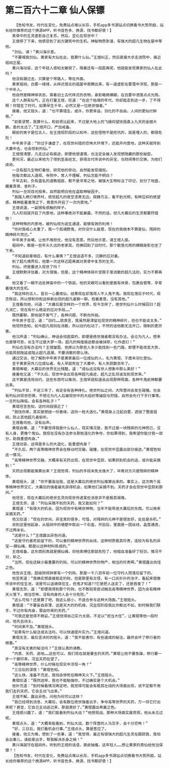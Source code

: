 # 第二百六十二章 仙人保镖
        【告知书友，时代在变化，免费站点难以长存，手机app多书源站点切换看书大势所趋，站长给你推荐的这个换源APP，听书音色多、换源、找书都好使！】
       真骨中的生灵虚影自己复苏，然后，显化在现世中？
       王煊停了下来，他感受到了前方建筑中的生机。神秘物质弥漫，有强大的超凡生物在屋中等他。
       “剑仙，请！”黄兴海示意。
       “不要喊我剑仙，黄家有大仙在此，我算什么仙。”王煊纠正，然后直接大步走进院中，接近祖祠正屋。
       黄兴海动容，这个年轻人感知太敏锐了，隔着还有一段距离呢，他就能发现黄家的仙人在此吗？
       他没有跟过去，只算是个带路人，等在外面。
       黄家祖祠，白雾一缕缕，从样式很古的祖屋中蒸腾出来，有一道虚影在雾霭中浮现，那是一个中年人。
       他自然是精神体状态，穿着旧土古代样式的衣物，身影略微模糊，在白雾中洒落点点光雨。
       这个人颇有仙气，正在打量王煊，叹道：“在这个枯竭的年代，你却能走到这一步，了不得啊！你错生了时代，如果早生千年，必然又是一位绝世强者。”
       接着，他又摇头，道：“也不算错生，或许，你更幸运，羽化的不自由，人间的更灿烂鲜艳。”
       “前辈谬赞，我算什么，和前贤比起来，不过是大地上的飞蛾仰望扶摇直上九天的金翅大鹏，差的太远了。”王煊开口，严加戒备。
       眼前的男子是位古人，在王煊现阶段的认知中，这些怪物不是挖坑的，就是埋人的，都很危险！
       中年男子道：“你过于谦虚了，在现世纠错的恐怖大环境下，还能开内景地，这种天赋传到大幕中去，也会惊到列仙。”
       王煊很清楚，凡走过必有痕迹，即便他很谨慎，也注定会被人发现想隐藏的那些秘密。
       更何况，最近以来他为了得到至高经文，获得古代传说中的异宝，与财阀等价交换，为他们续命。
       一旦有超凡生物盯着他，研究他的举动，自然能发现端倪。
       他每次都出入道观、寺院中，常人不理解，列仙怎能不明白？
       千年古刹，负有盛名的道教祖庭，都不是寻常之地，被强大生物标注了印记，划分了地盘，藏着真骨、舍利子。
       列仙一旦将目光投来，自然能明白他在盗取神秘因子。
       “我踏入燃灯境界时，感觉超凡的夜空漆黑无边，寂静万古，看不到光明，有种压抑的绝望感，精神能量激荡之下，竟意外开启了一次内景地。”
       王煊说道，一副很有感触的样子。
       凡人阶段就开启了内景地，这种事绝对不能暴露，不然的话，但凡大幕后的生灵都要狩猎他！
       这种特殊的内景地，被列仙视为逃生通道，能够有效的利用！
       “你对我戒心太重了，我一个孤魂野鬼，对你没什么敌意，现在的我根本不算是仙，残碎的精神碎片而已。”
       中年男子自嘲，让他不用担忧，他没有恶意。然后他示意，请王煊入座。
       祖祠中，都是一些年头久远的老家具，仿佛回到了旧时代，那个散落光雨的模糊身影也坐了下来。
       “不知道前辈相召，有什么事情？”王煊话语不多，沉静的应对着。
       到了超凡境界后，他第一次这样近距离面对真骨中复苏的生灵。
       列仙，终是要进入现世了吗？
       王煊默默评估着，对方很强，但是，这个精神体碎片受限于渐消散的超凡法则，实力不算离谱。
       他又看了一眼不远处神龛中的一个铁函，他的天眼可以看到里面有块骨，包裹血管等，孕育着强大的生机。
       “我这样的古人，昔日一心要成仙，结果现在却落得人不人鬼不鬼。我现在落后于时代，观念陈旧，所以想和你和这样新出现的超凡者聊一聊，抱着善意，没有其他。”
       王煊看向他，问道：“大幕后是怎样的一个世界，现今怎样了，绝世列仙什么时候回归？超凡消亡，现在有什么稳妥的应对手段……”
       既然要聊，那他就不客气了，各种问题，不断向外抛。
       中年男子苦涩，道：“旧约……锁真言，我虽然是滞留在现世的精神碎片，但也不能说太多。”
       他坦然告知，如今超凡规则在消散，所以旧约松动了，不然的话他都无法开口，限制的更厉害。
       他沉声道：“列仙确认，神话会彻底腐朽，即便是绝世强者都没有办法，会沦为凡人。想来也是够可悲，长生不过是大梦一场，超凡的辉煌痕迹都会被抹除，化作虚幻！”
       列仙也没有办法吗？王煊皱眉，他原以为那些人多少能找到一些门路，即便不能改变大势，也能局部拖延或阻止超凡退潮，不要消散的那么快。
       通过交谈，他了解到中年男子是黄家最后一位成仙的人，名为黄琨，于唐末羽化登仙。
       至于黄家另外几位成仙者，有人早就死在了大幕中，有人失踪数百年了。
       黄琨唏嘘，大幕后的世界无比残酷，道：“成仙远没有世人想象中那么美好！”
       接着他又道：“不久后，现世中会出现各种超凡痕迹，超凡之乱将波及到现世来。”
       这不算是违背旧约，这些东西可以推测，王煊早就知道会出现那种局面，各种牛鬼蛇神都要出来。
       “列仙不甘，不足三年了，肯定会有各种挣扎。绝世列仙之间，大阵营间会发生碰撞。也会有列仙对现世恐惧，不想沦为凡人后被现世中的大组织等捕捉与狩猎，自然会先行下手行事等。一旦列仙降临，会有各种乱子！”
       黄琨坦言告知，这时间段很近了！
       “我找你来，其实是想结一份善缘，送你一桩大造化。”黄琨身上泛起白雾，遮拢了整座祖祠，防止其他超凡者偷听。
       王煊看向他，没有出声。
       黄琨自嘲，道：“不要觉得我是什么仙人，现实情况是，我不过是一块残碎的元神而已，没有人身，更像个鬼仙。我现在没有办法参与那桩造化的争夺，你如果得到，我希望你能分我一部分，助我重塑肉身。”
       王煊动容，这得是多么的大造化，能重塑肉身？
       “不久后，两个高等精神世界会在移动时交融，碰撞，在现世中显露出部分痕迹。”黄琨告知这一情况。
       “高等精神世界交融，大概率有天药出现，在现世中显踪，如果抓到机会的话，或许能采摘到！”
       天药出现都能推算出来？王煊觉得，列仙的手段未免太强大了，毕竟对方只是残碎的精神体。
       黄琨摇头，道：“你不要高估我，这是大幕后的绝世列仙推算出来的。事实上，这次两个高等精神世界交汇，大幕后的强者最先获得机会，如果他们采摘不到，天药才会在现世中显踪刹那间。”
       他坦言，现在大幕后的绝世生灵向现世传递某些消息并不是极其艰难。
       王煊无奈，道：“列仙采摘不到的天药，我又能如何？”
       黄琨道：“有很大的机会，因为现世中有稀世神物，当年不能带进大幕后的东西，可以用来采摘天药。”
       他又叹道：“现在的世间，异宝真的很多，可惜，对残碎的元神不是很友好，处处是杀机。”
       说到这里他起身，从祖祠中的墙壁中取出一个石盒，开启后，里面是一团丝线，晶莹通透，不过两米长。
       “这是什么？”王煊露出异色问道。
       “这是守约者死前留下的，可以垂钓精神世界的丝线，这种材质极其珍贵，连较为有名的异宝——捆仙绳，都是以这种材料炼成的。”
       王煊戒备，这东西别真就是捆仙绳，将他束缚住那就危险了，他暗自准备好了短剑，情况不对，斩之。
       “当然，现在还缺少最重要的钓钩，可以钓精神世界的物产，相当的珍贵啊。”黄琨露出向往之色。
       他告诉王煊，超级财阀钟家有一个钓钩，那是一千八百年前一位守约人殒落后留下的。
       他苦笑道：“我确实想直接取走钓钩，但是那里有古怪，有一口灰扑扑的池子，看起来很像传说中的往生池，说是可以送魂体往生，但鬼才知道??它是把人送走了，还是吞食了！”
       黄琨无奈，道：“即便我得到那个钓钩，也不敢轻易尝试触及高等精神世界，因为会有精神天火落下，相当恐怖，没有肉身的人会十分危险。”
       “这么可怕？还是算了吧，我这么弱小，不适合参与这种大场面。”王煊摇头。
       黄琨道：“不要妄自菲薄，这是天大的的机缘，况且现阶段我比你都远不如，到时候我们联手，不过你有肉身，需由你来钓天药。”
       “可我还是觉得不稳妥。”王煊觉得自己实力太弱，不足以“担当大任”，让黄琨等他一段时间，他先去闭关。
       “时间来不及。”黄琨摇头。
       “前辈有什么秘法或古法吗，可以快速提升实力。”王煊问道。
       黄琨无言，最后坚决的的摇头，道：“我不能害你，有些速成的秘法，最终会坏了修行者的根基。”
       “真没有无害的秘法吗？”王煊认真的请教。
       “内景、天药、逝地……这些可以，我们现在就是要去钓天药。”黄琨让他不要急躁，修行要一步一个脚印来，况且天药在望了。
       “高等精神世界，什么时候在现实中浮现一角？”
       “三日后的深夜！”黄琨告知。
       “这么快，准备不充足，我怕会惨死在精神天火下。”王煊摇头。
       黄琨叹道：“既然这样，我也不能勉强你，不过确实是个大机会。”
       他补充道：“到时候看情况再定吧，我觉得可能会有极其壮阔的大场面出现，说不定都不用我们去钓天药，它会主动飞出来。”
       王煊不解，露出异色，问他为何可以这样？
       “我已经得到消息，大幕后，会有数位绝世强者出手，争夺高等世界的天药，万一将它打出来呢？甚至，它自己主动逃过来，那就美妙了。”黄琨露出希冀之色。
       王煊感兴趣了，道：“我们能看到列仙大战？”他想观战，那种大场面实属奇观，他从未见过呢。
       黄琨点头，道：“大概率能看到，列仙大战，数个阵营的人马交手，会十分恐怖！”
       “好，三日后，我们看机会行事。”王煊点头，算是答应了。
       接着，他又为难，想到了一些事，道：“我觉得，最近有很强大的超凡生灵在跟踪我，我怕会出事儿，请前辈出手，帮我解决杀身之祸！”
       黄兴海就守在祖祠外，听到的王煊的话语，面皮抽搐，这年轻人……想让黄家的真仙给他当保镖？！
       【告知书友，时代在变化，免费站点难以长存，手机app多书源站点切换看书大势所趋，站长给你推荐的这个换源APP，听书音色多、换源、找书都好使！】
